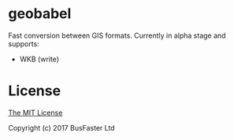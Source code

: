 geobabel
========

Fast conversion between GIS formats. Currently in alpha stage and supports:

- WKB (write)

License
=======

[The MIT License](https://raw.githubusercontent.com/charto/geobabel/master/LICENSE)

Copyright (c) 2017 BusFaster Ltd

